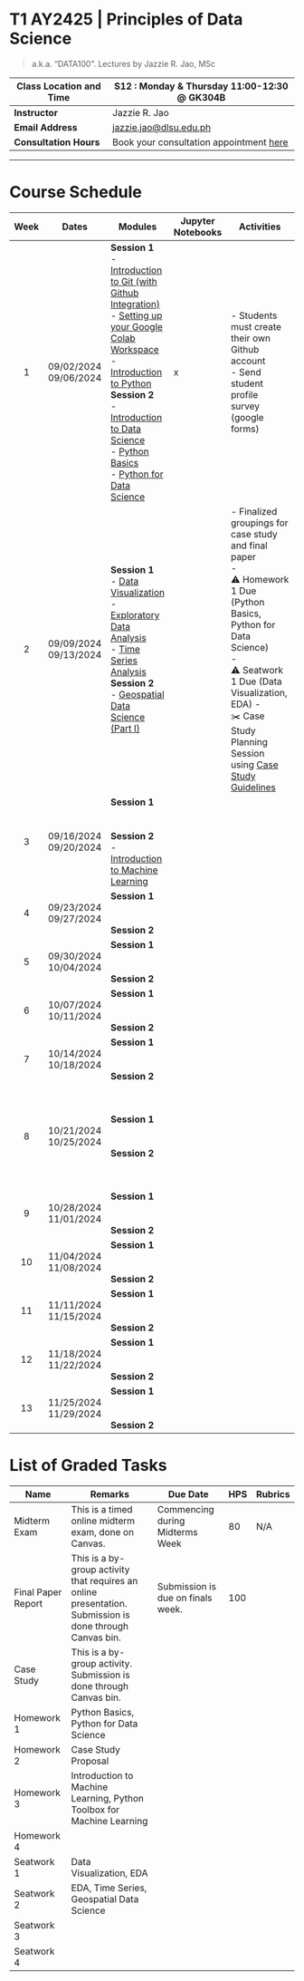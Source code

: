 # T1 AY2425 | Principles of Data Science 
> a.k.a. “DATA100”. Lectures by Jazzie R. Jao, MSc

| **Class Location and Time** | S12 : Monday & Thursday 11:00-12:30 @ GK304B                                             |
| --------------------------- | ---------------------------------------------------------------------------------------- |
| **Instructor**              | Jazzie R. Jao                                                                            |
| **Email Address**           | [jazzie.jao@dlsu.edu.ph](mailto:johnsmith@university.edu)                                |
| **Consultation Hours**      | Book your consultation appointment [here](https://calendar.app.google/BSfuLQgPpSadJ2or9) |

---

# **Course Schedule**

| Week | Dates                         | Modules                                                                                                                                                                                                                                                                                                                                                                                                                                                                                                                                                    | Jupyter Notebooks | Activities                                                                                                                                                                                                                                                         | Remarks                                                                       |
| :--: | ----------------------------- | ---------------------------------------------------------------------------------------------------------------------------------------------------------------------------------------------------------------------------------------------------------------------------------------------------------------------------------------------------------------------------------------------------------------------------------------------------------------------------------------------------------------------------------------------------------- | ----------------- | ------------------------------------------------------------------------------------------------------------------------------------------------------------------------------------------------------------------------------------------------------------------ | ----------------------------------------------------------------------------- |
|  1   | 09/02/2024<br>09/06/2024      | **Session 1**<br>- [Introduction to Git (with Github Integration)](Week%201/Introduction%20to%20Git%20(with%20Github%20Integration).md)<br>- [Setting up your Google Colab Workspace](Week%201/Setting%20up%20your%20Google%20Colab%20Workspace.md)<br>- [Introduction to Python](Week%201/Introduction%20to%20Python.md)<br>**Session 2**<br>- [Introduction to Data Science](Week%201/Introduction%20to%20Data%20Science.md)<br>- [Python Basics](Week%201/Python%20Basics.md)<br>- [Python for Data Science](Week%201/Python%20for%20Data%20Science.md) | x                 | - Students must create their own Github account<br>- Send student profile survey (google forms)                                                                                                                                                                    |                                                                               |
|  2   | 09/09/2024 <br>09/13/2024<br> | **Session 1**<br>- [Data Visualization](Week%202/Data%20Visualization.md)<br>- [Exploratory Data Analysis](Week%202/Exploratory%20Data%20Analysis.md)<br>- [Time Series Analysis](Week%202/Time%20Series%20Analysis.md)<br>**Session 2**<br>- [Geospatial Data Science (Part I)](Week%202/Geospatial%20Data%20Science%20(Part%20I).md)                                                                                                                                                                                                                     |                   | - Finalized groupings for case study and final paper<br>- ⚠️ Homework 1 Due (Python Basics, Python for Data Science)<br>- ⚠️ Seatwork 1 Due (Data Visualization, EDA) - ✂️ Case Study Planning Session using [Case Study Guidelines](Case%20Study%20Guidelines.md) |                                                                               |
|  3   | 09/16/2024<br>09/20/2024      | **Session 1**<br><br><br>**Session 2**<br>- [Introduction to Machine Learning](Week%203/Introduction%20to%20Machine%20Learning.md)                                                                                                                                                                                                                                                                                                                                                                                                                         |                   |                                                                                                                                                                                                                                                                    |                                                                               |
|  4   | 09/23/2024<br>09/27/2024<br>  | **Session 1**<br><br><br>**Session 2**                                                                                                                                                                                                                                                                                                                                                                                                                                                                                                                     |                   |                                                                                                                                                                                                                                                                    |                                                                               |
|  5   | 09/30/2024<br>10/04/2024<br>  | **Session 1**<br><br><br>**Session 2**                                                                                                                                                                                                                                                                                                                                                                                                                                                                                                                     |                   |                                                                                                                                                                                                                                                                    |                                                                               |
|  6   | 10/07/2024<br>10/11/2024<br>  | **Session 1**<br><br><br>**Session 2**                                                                                                                                                                                                                                                                                                                                                                                                                                                                                                                     |                   |                                                                                                                                                                                                                                                                    |                                                                               |
|  7   | 10/14/2024<br>10/18/2024<br>  | **Session 1**<br><br><br>**Session 2**                                                                                                                                                                                                                                                                                                                                                                                                                                                                                                                     |                   |                                                                                                                                                                                                                                                                    |                                                                               |
|  8   | 10/21/2024<br>10/25/2024<br>  | **Session 1**<br><br><br>**Session 2**                                                                                                                                                                                                                                                                                                                                                                                                                                                                                                                     |                   |                                                                                                                                                                                                                                                                    | - Independent Learning Week <br>- NO CLASSES November 1, November 2 (Holiday) |
|  9   | 10/28/2024<br>11/01/2024<br>  | **Session 1**<br><br><br>**Session 2**                                                                                                                                                                                                                                                                                                                                                                                                                                                                                                                     |                   |                                                                                                                                                                                                                                                                    |                                                                               |
|  10  | 11/04/2024<br>11/08/2024<br>  | **Session 1**<br><br><br>**Session 2**                                                                                                                                                                                                                                                                                                                                                                                                                                                                                                                     |                   |                                                                                                                                                                                                                                                                    |                                                                               |
|  11  | 11/11/2024<br>11/15/2024<br>  | **Session 1**<br><br><br>**Session 2**                                                                                                                                                                                                                                                                                                                                                                                                                                                                                                                     |                   |                                                                                                                                                                                                                                                                    |                                                                               |
|  12  | 11/18/2024<br>11/22/2024<br>  | **Session 1**<br><br><br>**Session 2**                                                                                                                                                                                                                                                                                                                                                                                                                                                                                                                     |                   |                                                                                                                                                                                                                                                                    |                                                                               |
|  13  | 11/25/2024<br>11/29/2024      | **Session 1**<br><br><br>**Session 2**                                                                                                                                                                                                                                                                                                                                                                                                                                                                                                                     |                   |                                                                                                                                                                                                                                                                    |                                                                               |


# **List of Graded Tasks**

| **Name**           | **Remarks**                                                                                              | **Due Date**                      | **HPS** | **Rubrics** |
| ------------------ | -------------------------------------------------------------------------------------------------------- | --------------------------------- | ------- | ----------- |
| Midterm Exam       | This is a timed online midterm exam, done on Canvas.                                                     | Commencing during Midterms Week   | 80      | N/A         |
| Final Paper Report | This is a by-group activity that requires an online presentation. Submission is done through Canvas bin. | Submission is due on finals week. | 100     |             |
| Case Study         | This is a by-group activity. Submission is done through Canvas bin.                                      |                                   |         |             |
| Homework 1         | Python Basics, Python for Data Science                                                                   |                                   |         |             |
| Homework 2         | Case Study Proposal                                                                                      |                                   |         |             |
| Homework 3         | Introduction to Machine Learning, Python Toolbox for Machine Learning                                    |                                   |         |             |
| Homework 4         |                                                                                                          |                                   |         |             |
| Seatwork 1         | Data Visualization, EDA                                                                                  |                                   |         |             |
| Seatwork 2         | EDA, Time Series, Geospatial Data Science                                                                |                                   |         |             |
| Seatwork 3         |                                                                                                          |                                   |         |             |
| Seatwork 4         |                                                                                                          |                                   |         |             |